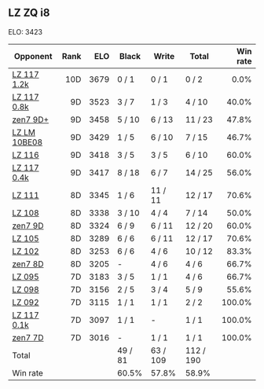 ## LZ ZQ i8 ##

ELO: 3423

Opponent | Rank | ELO | Black | Write | Total | Win rate
---------|-----:|----:|-------|-------|-------|-------:
[LZ 117 1.2k](LZ%20117%201.2k.md) | 10D | 3679 | 0 / 1 | 0 / 1 | 0 / 2 | 0.0%
[LZ 117 0.8k](LZ%20117%200.8k.md) | 9D | 3523 | 3 / 7 | 1 / 3 | 4 / 10 | 40.0%
[zen7 9D+](zen7%209D+.md) | 9D | 3458 | 5 / 10 | 6 / 13 | 11 / 23 | 47.8%
[LZ LM 10BE08](LZ%20LM%2010BE08.md) | 9D | 3429 | 1 / 5 | 6 / 10 | 7 / 15 | 46.7%
[LZ 116](LZ%20116.md) | 9D | 3418 | 3 / 5 | 3 / 5 | 6 / 10 | 60.0%
[LZ 117 0.4k](LZ%20117%200.4k.md) | 9D | 3417 | 8 / 18 | 6 / 7 | 14 / 25 | 56.0%
[LZ 111](LZ%20111.md) | 8D | 3345 | 1 / 6 | 11 / 11 | 12 / 17 | 70.6%
[LZ 108](LZ%20108.md) | 8D | 3338 | 3 / 10 | 4 / 4 | 7 / 14 | 50.0%
[zen7 9D](zen7%209D.md) | 8D | 3324 | 6 / 9 | 6 / 11 | 12 / 20 | 60.0%
[LZ 105](LZ%20105.md) | 8D | 3289 | 6 / 6 | 6 / 11 | 12 / 17 | 70.6%
[LZ 102](LZ%20102.md) | 8D | 3253 | 6 / 6 | 4 / 6 | 10 / 12 | 83.3%
[zen7 8D](zen7%208D.md) | 8D | 3205 | - | 4 / 6 | 4 / 6 | 66.7%
[LZ 095](LZ%20095.md) | 7D | 3183 | 3 / 5 | 1 / 1 | 4 / 6 | 66.7%
[LZ 098](LZ%20098.md) | 7D | 3156 | 2 / 5 | 3 / 4 | 5 / 9 | 55.6%
[LZ 092](LZ%20092.md) | 7D | 3115 | 1 / 1 | 1 / 1 | 2 / 2 | 100.0%
[LZ 117 0.1k](LZ%20117%200.1k.md) | 7D | 3097 | 1 / 1 | - | 1 / 1 | 100.0%
[zen7 7D](zen7%207D.md) | 7D | 3016 | - | 1 / 1 | 1 / 1 | 100.0%
Total | | | 49 / 81 | 63 / 109 | 112 / 190 | 
Win rate| | | 60.5% | 57.8% | 58.9% | 
